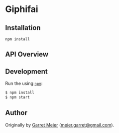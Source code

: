 # Giphifai

## Installation

`npm install`

## API Overview


## Development

Run the using [`npm`](https://www.npmjs.com/):

```bash
$ npm install
$ npm start 
```

## Author

Originally by [Garret Meier](https://github.com/ghmeier) (meier.garret@gmail.com).
